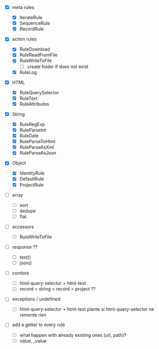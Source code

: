 - [x] meta rules

  - [x] IterateRule
  - [x] SequenceRule
  - [x] RecordRule

- [x] action rules

  - [x] RuleDownload
  - [x] RuleReadFromFile
  - [x] RuleWriteToFile
    - [ ] create folder if does not exist
  - [x] RuleLog

- [x] HTML

  - [x] RuleQuerySelector
  - [x] RuleText
  - [x] RuleAttributes

- [x] String

  - [x] RuleRegExp
  - [x] RuleParseInt
  - [x] RuleDate
  - [x] RuleParseToHtml
  - [x] RuleParseAsXml
  - [x] RuleParseAsJson

- [x] Object

  - [x] IdentityRule
  - [x] DefaultRule
  - [x] ProjectRule

- [ ] array

  - [ ] sort
  - [ ] dedupe
  - [ ] flat

- [ ] accessors

  - [ ] RuleWriteToFile

- [ ] response ??

  - [ ] text()
  - [ ] json()

- [ ] combos

  - [ ] html-query-selector + html-text
  - [ ] record > string = record > project ??

- [ ] exceptions / undefined

  - [ ] html-query-selector + html-text plante si html-query-selector ne remonte rien

- [ ] add a getter to every rule
  - [ ] what happen with already existing ones (url, path)?
  - [ ] value, \_value
